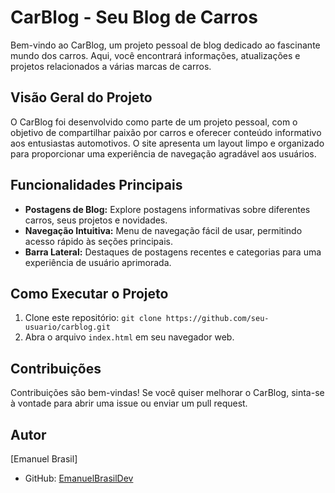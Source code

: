 # CarBlog - Seu Blog de Carros

Bem-vindo ao CarBlog, um projeto pessoal de blog dedicado ao fascinante mundo dos carros. Aqui, você encontrará informações, atualizações e projetos relacionados a várias marcas de carros.

## Visão Geral do Projeto

O CarBlog foi desenvolvido como parte de um projeto pessoal, com o objetivo de compartilhar paixão por carros e oferecer conteúdo informativo aos entusiastas automotivos. O site apresenta um layout limpo e organizado para proporcionar uma experiência de navegação agradável aos usuários.

## Funcionalidades Principais

- **Postagens de Blog:** Explore postagens informativas sobre diferentes carros, seus projetos e novidades.
- **Navegação Intuitiva:** Menu de navegação fácil de usar, permitindo acesso rápido às seções principais.
- **Barra Lateral:** Destaques de postagens recentes e categorias para uma experiência de usuário aprimorada.

## Como Executar o Projeto

1. Clone este repositório: `git clone https://github.com/seu-usuario/carblog.git`
2. Abra o arquivo `index.html` em seu navegador web.

## Contribuições

Contribuições são bem-vindas! Se você quiser melhorar o CarBlog, sinta-se à vontade para abrir uma issue ou enviar um pull request.

## Autor

[Emanuel Brasil]
- GitHub: [EmanuelBrasilDev](https://github.com/seu-usuario)
